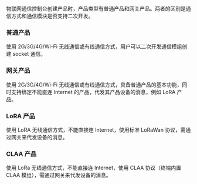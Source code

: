物联网通信控制台创建产品时，产品类型有普通产品和网关产品。两者的区别是通信方式和通信模块是否支持二次开发。
 
### 普通产品 
使用 2G/3G/4G/Wi-Fi 无线通信或有线通信方式，用户可以二次开发通信模组创建 socket 通信。


### 网关产品
使用 2G/3G/4G/Wi-Fi 无线通信或有线通信方式，具备普通产品的基本功能，同时支持绑定不能直连 Internet 的产品，代发其产品设备的消息，例如 LoRA 产品。

### LoRA 产品
使用 LoRA 无线通信方式，不能直接连 Internet，使用标准 LoRaWan 协议，需通过网关来代发设备的消息。


### CLAA 产品
使用 LoRa 无线通信方式，不能直接连 Internet，使用 CLAA 协议（终端内置 CLAA 模组），需通过网关来代发设备的消息。




